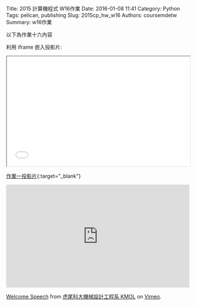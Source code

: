 Title: 2015 計算機程式 W16作業
Date: 2016-01-08 11:41
Category: Python
Tags: pelican, publishing
Slug: 2015cp_hw_w16
Authors: coursemdetw
Summary: w16作業

以下為作業十六內容

利用 iframe 嵌入投影片:

<iframe src="40423145_cp_w16_p.html" width="500" height="300"></iframe>

[作業一投影片](40423145_cp_w16_p.html){:target="_blank"}

<iframe src="https://player.vimeo.com/video/137724068" width="500" height="281" frameborder="0" webkitallowfullscreen mozallowfullscreen allowfullscreen></iframe> <p><a href="https://vimeo.com/137724068">Welcome Speech</a> from <a href="https://vimeo.com/user24079973">虎尾科大機械設計工程系 KMOL</a> on <a href="https://vimeo.com">Vimeo</a>.</p>
